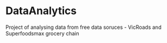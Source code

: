 # DataAnalytics
Project of analysing data from free data soruces - VicRoads and Superfoodsmax grocery chain
